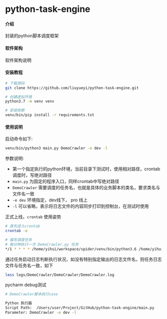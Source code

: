 # python-task-engine

#### 介绍

封装的python脚本调度框架

#### 软件架构

软件架构说明

#### 安装教程

```bash
# 下载源码
git clone https://github.com/liuyueyi/python-task-engine.git

# 创建虚拟环境
python3.7 -m venv venv

# 安装依赖
venv/bin/pip install -r requirements.txt
```

#### 使用说明

启动命令如下:

```bash
venv/bin/python3 main.py DemoCrawler -e dev -l
```

参数说明:

- 第一个指定执行的python环境，当前目录下测试时，使用相对路径，crontab调度时，写绝对路径
- `main.py` 为固定的程序入口，同样crontab中写绝对路径
- `DemoCrawler` 需要调度的任务名，也就是具体的业务脚本的类名，要求类名与文件名一致
- `-e dev` 环境指定，dev线下， pro 线上
- `-l` 可以省略，表示将日志文件的内容同步打印到控制台，在测试时使用


正式上线，`crontab` 使用姿势

```bash
# 首先进入crontab
crontab -e

# 编写调度任务
# 每分钟执行一次 DemoCrawler.py 任务
*/1 * * * * /home/yihui/workspace/spider/venv/bin/python3.6 /home/yihui/workspace/spider/main.py DemoCrawler -e dev
```


通过任务启动日志判断执行状况，如没有特别指定输出的日志文件名，则任务日志文件与任务名一致，如下

```bash
less logs/DemoCrawler/DemoCrawler/DemoCrawler.log
```

pycharm debug测试

```bash
# DemoCrawler脚本执行case

Python 执行器
Script Path:  /Users/user/Project/GitHub/python-task-engine/main.py
Parameter: DemoCrawler -e dev -l
```